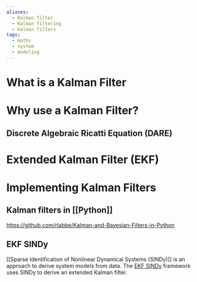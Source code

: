 ```yaml
---
aliases:
  - Kalman filter
  - Kalman filtering
  - Kalman filters
tags:
  - maths
  - system
  - modeling
---
```



# What is a Kalman Filter


# Why use a Kalman Filter?

## Discrete Algebraic Ricatti Equation (DARE)


# Extended Kalman Filter (EKF)



# Implementing Kalman Filters
## Kalman filters in [[Python]]

https://github.com/rlabbe/Kalman-and-Bayesian-Filters-in-Python

## EKF SINDy
[[Sparse Identification of Nonlinear Dynamical Systems (SINDy)]] is an approach to derive system models from data. The [EKF SINDy](https://arxiv.org/abs/2404.07536) framework uses SINDy to derive an extended Kalman filter. 